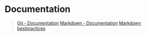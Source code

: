 # Documentation
>[Git - Documentation](https://git-scm.com/doc)
>[Markdown - Documentation](https://guides.github.com/features/mastering-markdown)
>[Markdown bestpractices](https://www.markdownguide.org/basic-syntax/)
